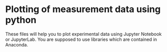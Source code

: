 # Plotting of measurement data using python
These files will help you to plot experimental data using Jupyter Notebook or JupyterLab.
You are supposed to use libraries which are contained in Anaconda.

